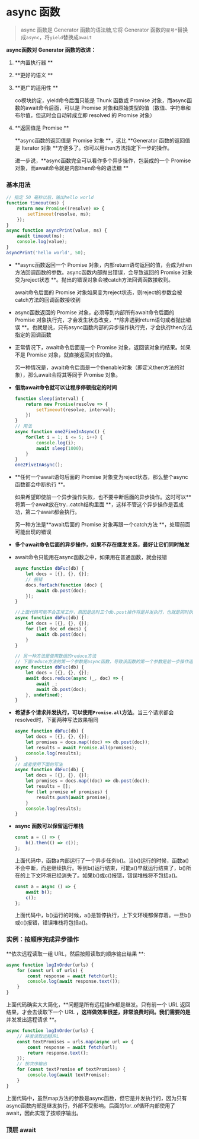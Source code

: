 # async 函数

> async 函数是 Generator 函数的语法糖,它将 Generator 函数的`星号*`替换成`async`，将`yield`替换成`await`

**async函数对 Generator 函数的改进：**

1. **内置执行器 **

2. **更好的语义 **

3. **更广的适用性 **

   co模块约定，yield命令后面只能是 Thunk 函数或 Promise 对象，而async函数的await命令后面，可以是 Promise 对象和原始类型的值（数值、字符串和布尔值，但这时会自动转成立即 resolved 的 Promise 对象）

4. **返回值是 Promise **

   **async函数的返回值是 Promise 对象 **，这比 **Generator 函数的返回值是 Iterator 对象 **方便多了。你可以用then方法指定下一步的操作。

   进一步说，**async函数完全可以看作多个异步操作，包装成的一个 Promise 对象，而await命令就是内部then命令的语法糖 **

### 基本用法

```javascript
// 指定 50 毫秒以后，输出hello world
function timeout(ms) {
    return new Promise((resolve) => {
        setTimeout(resolve, ms);
    });
}
async function asyncPrint(value, ms) {
    await timeout(ms);
    console.log(value);
}
asyncPrint('hello world', 50);
```

* **async函数返回一个 Promise 对象，内部return语句返回的值，会成为then方法回调函数的参数。async函数内部抛出错误，会导致返回的 Promise 对象变为reject状态 **。抛出的错误对象会被catch方法回调函数接收到。

  await命令后面的 Promise 对象如果变为reject状态，则reject的参数会被catch方法的回调函数接收到

* async函数返回的 Promise 对象，必须等到内部所有await命令后面的 Promise 对象执行完，才会发生状态改变，**除非遇到return语句或者抛出错误 **。也就是说，只有async函数内部的异步操作执行完，才会执行then方法指定的回调函数

* 正常情况下，await命令后面是一个 Promise 对象，返回该对象的结果。如果不是 Promise 对象，就直接返回对应的值。

  另一种情况是，await命令后面是一个thenable对象（即定义then方法的对象），那么await会将其等同于 Promise 对象。

* **借助await命令就可以让程序停顿指定的时间**

  ```javascript
  function sleep(interval) {
      return new Promise(resolve => {
          setTimeout(resolve, interval);
      })
  }
  // 用法
  async function one2FiveInAsync() {
      for(let i = 1; i <= 5; i++) {
          console.log(i);
          await sleep(1000);
      }
  }
  one2FiveInAsync();
  ```

* **任何一个await语句后面的 Promise 对象变为reject状态，那么整个async函数都会中断执行 **。

  如果希望即使前一个异步操作失败，也不要中断后面的异步操作。这时可以**将第一个await放在try...catch结构里面 **，这样不管这个异步操作是否成功，第二个await都会执行。

  另一种方法是**await后面的 Promise 对象再跟一个catch方法 **，处理前面可能出现的错误

* **多个await命令后面的异步操作，如果不存在继发关系，最好让它们同时触发**

* await命令只能用在async函数之中，如果用在普通函数，就会报错

  ```javascript
  async function dbFuc(db) {
      let docs = [{}, {}, {}];
      // 报错
      docs.forEach(function (doc) {
          await db.post(doc);
      });
  }
  
  //上面代码可能不会正常工作，原因是这时三个db.post操作将是并发执行，也就是同时执行，而不是继发执行。正确的写法是采用for循环。
  async function dbFuc(db) {
      let docs = [{}, {}, {}];
      for (let doc of docs) {
          await db.post(doc);
      }
  }
  
  // 另一种方法是使用数组的reduce方法
  // 下面reduce方法的第一个参数是async函数，导致该函数的第一个参数是前一步操作返回的 Promise 对象，所以必须使用await等待它操作结束。另外，reduce方法返回的是docs数组最后一个成员的async函数的执行结果，也是一个 Promise 对象，导致在它前面也必须加上await
  async function dbFuc(db) {
      let docs = [{}, {}, {}];
      await docs.reduce(async (_, doc) => {
          await _;
          await db.post(doc);
      }, undefined);
  }
  ```

* **希望多个请求并发执行，可以使用`Promise.all`方法**。当三个请求都会resolved时，下面两种写法效果相同

  ```javascript
  async function dbFuc(db) {
      let docs = [{}, {}, {}];
      let promises = docs.map((doc) => db.post(doc));
      let results = await Promise.all(promises);
      console.log(results);
  }
  // 或者使用下面的写法
  async function dbFuc(db) {
      let docs = [{}, {}, {}];
      let promises = docs.map((doc) => db.post(doc));
      let results = [];
      for (let promise of promises) {
          results.push(await promise);
      }
      console.log(results);
  }
  ```

* **async 函数可以保留运行堆栈**

  ```javascript
  const a = () => {
      b().then(() => c());
  };
  ```

  上面代码中，函数a内部运行了一个异步任务b()。当b()运行的时候，函数a()不会中断，而是继续执行。等到b()运行结束，可能a()早就运行结束了，b()所在的上下文环境已经消失了。如果b()或c()报错，错误堆栈将不包括a()。

  ```javascript
  const a = async () => {
      await b();
      c();
  };
  
  ```

  上面代码中，b()运行的时候，a()是暂停执行，上下文环境都保存着。一旦b()或c()报错，错误堆栈将包括a()。

### 实例：按顺序完成异步操作

**依次远程读取一组 URL，然后按照读取的顺序输出结果 **:

```javascript
async function logInOrder(urls) {
    for (const url of urls) {
        const response = await fetch(url);
        console.log(await response.text());
    }
}
```

上面代码确实大大简化，**问题是所有远程操作都是继发。只有前一个 URL 返回结果，才会去读取下一个 URL **，这样做效率很差，非常浪费时间。我们需要的是**并发发出远程请求 **。

```javascript
async function logInOrder(urls) {
    // 并发读取远程URL
    const textPromises = urls.map(async url => {
        const response = await fetch(url);
        return response.text();
    });
    // 按次序输出
    for (const textPromise of textPromises) {
        console.log(await textPromise);
    }
}
```

上面代码中，虽然map方法的参数是async函数，但它是并发执行的，因为只有async函数内部是继发执行，外部不受影响。后面的for..of循环内部使用了await，因此实现了按顺序输出。

### 顶层 await

